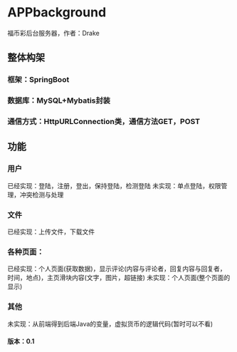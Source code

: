 # APPbackground
福币彩后台服务器，作者：Drake
## 整体构架
### 框架：SpringBoot
### 数据库：MySQL+Mybatis封装
### 通信方式：HttpURLConnection类，通信方法GET，POST
## 功能
### 用户
已经实现：登陆，注册，登出，保持登陆，检测登陆
未实现：单点登陆，权限管理，冲突检测与处理
### 文件
已经实现：上传文件，下载文件
### 各种页面：
已经实现：个人页面(获取数据)，显示评论(内容与评论者，回复内容与回复者，时间，地点)，主页滑块内容(文字，图片，超链接)
未实现：个人页面(整个页面的显示)
### 其他
未实现：从前端得到后端Java的变量，虚拟货币的逻辑代码(暂时可以不看)

#### 版本：0.1
